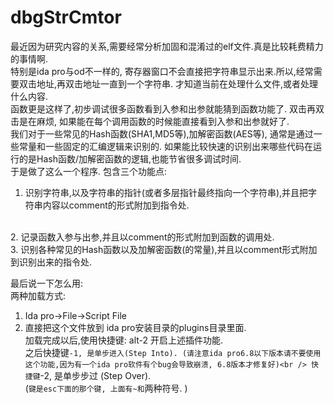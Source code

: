 # dbgStrCmtor

最近因为研究内容的关系,需要经常分析加固和混淆过的elf文件.真是比较耗费精力的事情啊.<br />特别是ida pro与od不一样的, 寄存器窗口不会直接把字符串显示出来.所以,经常需要双击地址,再双击地址一直到一个字符串. 才知道当前在处理什么文件,或者处理什么内容. <br />
函数更是这样了,初步调试很多函数看到入参和出参就能猜到函数功能了. 双击再双击是在麻烦, 如果能在每个调用函数的时候能直接看到入参和出参就好了. <br />
我们对于一些常见的Hash函数(SHA1,MD5等),加解密函数(AES等), 通常是通过一些常量和一些固定的汇编逻辑来识别的. 如果能比较快速的识别出来哪些代码在运行的是Hash函数/加解密函数的逻辑,也能节省很多调试时间. <br />
于是做了这么一个程序. 包含三个功能点:
<br />
1.	识别字符串,以及字符串的指针(或者多层指针最终指向一个字符串),并且把字符串内容以comment的形式附加到指令处.
<br />
2.	记录函数入参与出参,并且以comment的形式附加到函数的调用处. 
<br />
3.	识别各种常见的Hash函数以及加解密函数(的常量),并且以comment形式附加到识别出来的指令处. 


最后说一下怎么用:<br />
两种加载方式:<br />
 1. Ida pro->File->Script File<br />
 2. 直接把这个文件放到 ida pro安装目录的plugins目录里面. <br />
加载完成以后,使用快捷键: alt-2 开启上述插件功能. <br />
之后快捷键`-1, 是单步进入(Step Into). (请注意ida pro6.8以下版本请不要使用这个功能,因为有一个ida pro软件有个bug会导致崩溃, 6.8版本才修复好)<br />
快捷键`-2, 是单步步过 (Step Over). <br />
(`键是esc下面的那个键, 上面有~和`两种符号. )<br />

